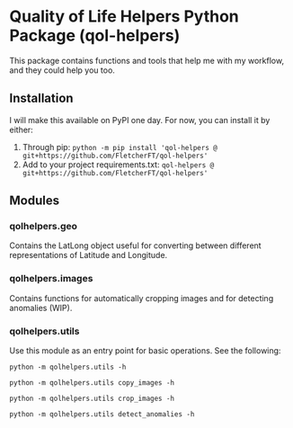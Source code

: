 # Quality of Life Helpers Python Package (qol-helpers)

This package contains functions and tools that help me with my workflow, and they could help you too.

## Installation
I will make this available on PyPI one day. For now, you can install it by either:

1. Through pip: `python -m pip install 'qol-helpers @ git+https://github.com/FletcherFT/qol-helpers'`
2. Add to your project requirements.txt: `qol-helpers @ git+https://github.com/FletcherFT/qol-helpers'`

## Modules
### qolhelpers.geo

Contains the LatLong object useful for converting between different representations of Latitude and Longitude.

### qolhelpers.images

Contains functions for automatically cropping images and for detecting anomalies (WIP).

### qolhelpers.utils

Use this module as an entry point for basic operations. See the following:

`python -m qolhelpers.utils -h`

`python -m qolhelpers.utils copy_images -h`

`python -m qolhelpers.utils crop_images -h`

`python -m qolhelpers.utils detect_anomalies -h`